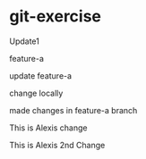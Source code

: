 # git-exercise

Update1

feature-a

update feature-a

change locally

made changes in feature-a branch

This is Alexis change

This is Alexis 2nd Change
